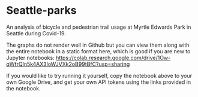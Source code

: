 # Seattle-parks
An analysis of bicycle and pedestrian trail usage at Myrtle Edwards Park in Seattle during Covid-19.

The graphs do not render well in Github but you can view them along with the entire notebook in a static format here, which is good if you are new to Jupyter notebooks: https://colab.research.google.com/drive/1Ow-qWfrQln5k4AX3IoWJVXk2oB99tBfC?usp=sharing

If you would like to try running it yourself, copy the notebook above to your own Google Drive, and get your own API tokens using the links provided in the notebook. 

